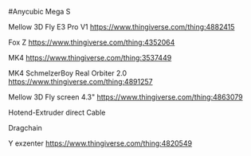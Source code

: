#Anycubic Mega S

Mellow 3D Fly E3 Pro V1  https://www.thingiverse.com/thing:4882415

Fox Z https://www.thingiverse.com/thing:4352064

MK4 https://www.thingiverse.com/thing:3537449

MK4 SchmelzerBoy Real Orbiter 2.0 https://www.thingiverse.com/thing:4891257

Mellow 3D Fly screen 4.3" https://www.thingiverse.com/thing:4863079

Hotend-Extruder direct Cable

Dragchain

Y exzenter https://www.thingiverse.com/thing:4820549
